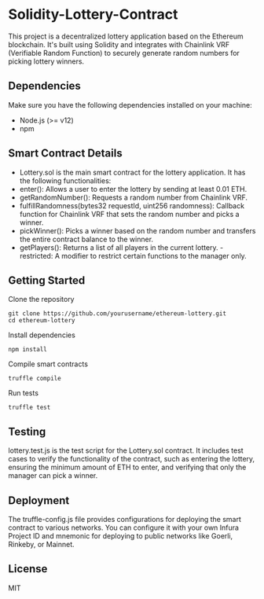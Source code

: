 # Solidity-Lottery-Contract
This project is a decentralized lottery application based on the Ethereum blockchain. It's built using Solidity and integrates with Chainlink VRF (Verifiable Random Function) to securely generate random numbers for picking lottery winners.

## Dependencies
Make sure you have the following dependencies installed on your machine:
- Node.js (>= v12)
- npm

## Smart Contract Details
- Lottery.sol is the main smart contract for the lottery application. It has the following functionalities:
- enter(): Allows a user to enter the lottery by sending at least 0.01 ETH.
- getRandomNumber(): Requests a random number from Chainlink VRF.
- fulfillRandomness(bytes32 requestId, uint256 randomness): Callback function for Chainlink VRF that sets the random number and picks a winner.
- pickWinner(): Picks a winner based on the random number and transfers the entire contract balance to the winner.
- getPlayers(): Returns a list of all players in the current lottery.
 -restricted: A modifier to restrict certain functions to the manager only.

## Getting Started
Clone the repository
```
git clone https://github.com/yourusername/ethereum-lottery.git
cd ethereum-lottery
```

Install dependencies
```
npm install
```

Compile smart contracts
```
truffle compile
```

Run tests
```
truffle test
```

## Testing
lottery.test.js is the test script for the Lottery.sol contract. It includes test cases to verify the functionality of the contract, such as entering the lottery, ensuring the minimum amount of ETH to enter, and verifying that only the manager can pick a winner.

## Deployment
The truffle-config.js file provides configurations for deploying the smart contract to various networks. You can configure it with your own Infura Project ID and mnemonic for deploying to public networks like Goerli, Rinkeby, or Mainnet.

## License
MIT
